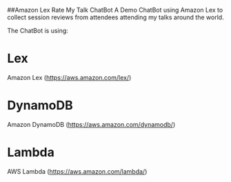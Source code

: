 ##Amazon Lex Rate My Talk ChatBot
A Demo ChatBot using Amazon Lex to collect session reviews from attendees attending my talks around the world.

The ChatBot is using:
# Lex
Amazon Lex (https://aws.amazon.com/lex/)

# DynamoDB
Amazon DynamoDB (https://aws.amazon.com/dynamodb/)

# Lambda
AWS Lambda (https://aws.amazon.com/lambda/)

